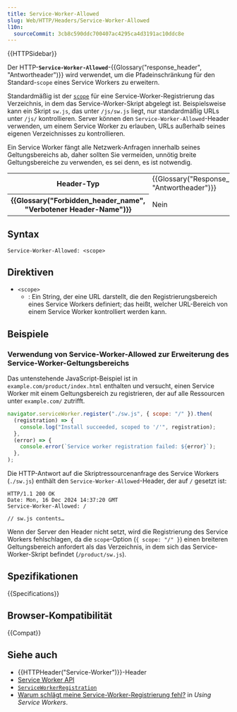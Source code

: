 ```yaml
---
title: Service-Worker-Allowed
slug: Web/HTTP/Headers/Service-Worker-Allowed
l10n:
  sourceCommit: 3cb8c590ddc700407ac4295ca4d3191ac10ddc8e
---
```


{{HTTPSidebar}}

Der HTTP-**`Service-Worker-Allowed`**-{{Glossary("response_header", "Antwortheader")}} wird verwendet, um die Pfadeinschränkung für den Standard-`scope` eines Service Workers zu erweitern.

Standardmäßig ist der [`scope`](/de/docs/Web/API/ServiceWorkerContainer/register#scope) für eine Service-Worker-Registrierung das Verzeichnis, in dem das Service-Worker-Skript abgelegt ist. Beispielsweise kann ein Skript `sw.js`, das unter `/js/sw.js` liegt, nur standardmäßig URLs unter `/js/` kontrollieren. Server können den `Service-Worker-Allowed`-Header verwenden, um einem Service Worker zu erlauben, URLs außerhalb seines eigenen Verzeichnisses zu kontrollieren.

Ein Service Worker fängt alle Netzwerk-Anfragen innerhalb seines Geltungsbereichs ab, daher sollten Sie vermeiden, unnötig breite Geltungsbereiche zu verwenden, es sei denn, es ist notwendig.

<table class="properties">
  <tbody>
    <tr>
      <th scope="row">Header-Typ</th>
      <td>{{Glossary("Response_header", "Antwortheader")}}</td>
    </tr>
    <tr>
      <th scope="row">{{Glossary("Forbidden_header_name", "Verbotener Header-Name")}}</th>
      <td>Nein</td>
    </tr>
  </tbody>
</table>

## Syntax

```http
Service-Worker-Allowed: <scope>
```

## Direktiven

- `<scope>`
  - : Ein String, der eine URL darstellt, die den Registrierungsbereich eines Service Workers definiert; das heißt, welcher URL-Bereich von einem Service Worker kontrolliert werden kann.

## Beispiele

### Verwendung von Service-Worker-Allowed zur Erweiterung des Service-Worker-Geltungsbereichs

Das untenstehende JavaScript-Beispiel ist in `example.com/product/index.html` enthalten und versucht, einen Service Worker mit einem Geltungsbereich zu registrieren, der auf alle Ressourcen unter `example.com/` zutrifft.

```js
navigator.serviceWorker.register("./sw.js", { scope: "/" }).then(
  (registration) => {
    console.log("Install succeeded, scoped to '/'", registration);
  },
  (error) => {
    console.error(`Service worker registration failed: ${error}`);
  },
);
```

Die HTTP-Antwort auf die Skriptressourcenanfrage des Service Workers (`./sw.js`) enthält den `Service-Worker-Allowed`-Header, der auf `/` gesetzt ist:

```http
HTTP/1.1 200 OK
Date: Mon, 16 Dec 2024 14:37:20 GMT
Service-Worker-Allowed: /

// sw.js contents…
```

Wenn der Server den Header nicht setzt, wird die Registrierung des Service Workers fehlschlagen, da die `scope`-Option (`{ scope: "/" }`) einen breiteren Geltungsbereich anfordert als das Verzeichnis, in dem sich das Service-Worker-Skript befindet (`/product/sw.js`).

## Spezifikationen

{{Specifications}}

## Browser-Kompatibilität

{{Compat}}

## Siehe auch

- {{HTTPHeader("Service-Worker")}}-Header
- [Service Worker API](/de/docs/Web/API/Service_Worker_API)
- [`ServiceWorkerRegistration`](/de/docs/Web/API/ServiceWorkerRegistration)
- [Warum schlägt meine Service-Worker-Registrierung fehl?](/de/docs/Web/API/Service_Worker_API/Using_Service_Workers#why_is_my_service_worker_failing_to_register) in _Using Service Workers_.
